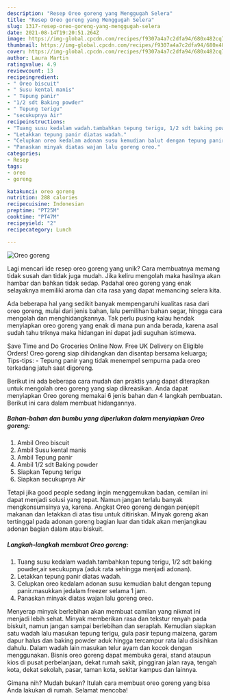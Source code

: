 ```yaml
---
description: "Resep Oreo goreng yang Menggugah Selera"
title: "Resep Oreo goreng yang Menggugah Selera"
slug: 1317-resep-oreo-goreng-yang-menggugah-selera
date: 2021-08-14T19:20:51.264Z
image: https://img-global.cpcdn.com/recipes/f9307a4a7c2dfa94/680x482cq70/oreo-goreng-foto-resep-utama.jpg
thumbnail: https://img-global.cpcdn.com/recipes/f9307a4a7c2dfa94/680x482cq70/oreo-goreng-foto-resep-utama.jpg
cover: https://img-global.cpcdn.com/recipes/f9307a4a7c2dfa94/680x482cq70/oreo-goreng-foto-resep-utama.jpg
author: Laura Martin
ratingvalue: 4.9
reviewcount: 13
recipeingredient:
- " Oreo biscuit"
- " Susu kental manis"
- " Tepung panir"
- "1/2 sdt Baking powder"
- " Tepung terigu"
- "secukupnya Air"
recipeinstructions:
- "Tuang susu kedalam wadah.tambahkan tepung terigu, 1/2 sdt baking powder,air secukupnya (aduk rata sehingga menjadi adonan)."
- "Letakkan tepung panir diatas wadah."
- "Celupkan oreo kedalam adonan susu kemudian balut dengan tepung panir.masukkan jedalam freezer selama 1 jam."
- "Panaskan minyak diatas wajan lalu goreng oreo."
categories:
- Resep
tags:
- oreo
- goreng

katakunci: oreo goreng 
nutrition: 288 calories
recipecuisine: Indonesian
preptime: "PT25M"
cooktime: "PT47M"
recipeyield: "2"
recipecategory: Lunch

---
```



![Oreo goreng](https://img-global.cpcdn.com/recipes/f9307a4a7c2dfa94/680x482cq70/oreo-goreng-foto-resep-utama.jpg)

Lagi mencari ide resep oreo goreng yang unik? Cara membuatnya memang tidak susah dan tidak juga mudah. Jika keliru mengolah maka hasilnya akan hambar dan bahkan tidak sedap. Padahal oreo goreng yang enak selayaknya memiliki aroma dan cita rasa yang dapat memancing selera kita.

Ada beberapa hal yang sedikit banyak mempengaruhi kualitas rasa dari oreo goreng, mulai dari jenis bahan, lalu pemilihan bahan segar, hingga cara mengolah dan menghidangkannya. Tak perlu pusing kalau hendak menyiapkan oreo goreng yang enak di mana pun anda berada, karena asal sudah tahu triknya maka hidangan ini dapat jadi suguhan istimewa.

Save Time and Do Groceries Online Now. Free UK Delivery on Eligible Orders! Oreo goreng siap dihidangkan dan disantap bersama keluarga; Tips-tips: - Tepung panir yang tidak menempel sempurna pada oreo terkadang jatuh saat digoreng.


Berikut ini ada beberapa cara mudah dan praktis yang dapat diterapkan untuk mengolah oreo goreng yang siap dikreasikan. Anda dapat menyiapkan Oreo goreng memakai 6 jenis bahan dan 4 langkah pembuatan. Berikut ini cara dalam membuat hidangannya.

<!--inarticleads1-->

##### Bahan-bahan dan bumbu yang diperlukan dalam menyiapkan Oreo goreng:

1. Ambil  Oreo biscuit
1. Ambil  Susu kental manis
1. Ambil  Tepung panir
1. Ambil 1/2 sdt Baking powder
1. Siapkan  Tepung terigu
1. Siapkan secukupnya Air


Tetapi jika good people sedang ingin menggemukan badan, cemilan ini dapat menjadi solusi yang tepat. Namun jangan terlalu banyak mengkonsumsinya ya, karena. Angkat Oreo goreng dengan penjepit makanan dan letakkan di atas tisu untuk ditiriskan. Minyak goreng akan tertinggal pada adonan goreng bagian luar dan tidak akan menjangkau adonan bagian dalam atau biskuit. 

<!--inarticleads2-->

##### Langkah-langkah membuat Oreo goreng:

1. Tuang susu kedalam wadah.tambahkan tepung terigu, 1/2 sdt baking powder,air secukupnya (aduk rata sehingga menjadi adonan).
1. Letakkan tepung panir diatas wadah.
1. Celupkan oreo kedalam adonan susu kemudian balut dengan tepung panir.masukkan jedalam freezer selama 1 jam.
1. Panaskan minyak diatas wajan lalu goreng oreo.


Menyerap minyak berlebihan akan membuat camilan yang nikmat ini menjadi lebih sehat. Minyak memberikan rasa dan tekstur renyah pada biskuit, namun jangan sampai berlebihan dan seraplah. Kemudian siapkan satu wadah lalu masukan tepung terigu, gula pasir tepung maizena, garam dapur halus dan baking powder aduk hingga tercampur rata lalu disisihkan dahulu. Dalam wadah lain masukan telur ayam dan kocok dengan menggunakan. Bisnis oreo goreng dapat membuka gerai, stand ataupun kios di pusat perbelanjaan, dekat rumah sakit, pinggiran jalan raya, tengah kota, dekat sekolah, pasar, taman kota, sekitar kampus dan lainnya. 

Gimana nih? Mudah bukan? Itulah cara membuat oreo goreng yang bisa Anda lakukan di rumah. Selamat mencoba!
